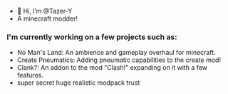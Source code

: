 - 👋 Hi, I’m @Tazer-Y
- A minecraft modder!
### I'm currently working on a few projects such as:
- No Man's Land: An ambience and gameplay overhaul for minecraft.
- Create Pneumatics: Adding pneumatic capabilities to the create mod!
- Clank?: An addon to the mod "Clash!" expanding on it with a few features.
- super secret huge realistic modpack trust
